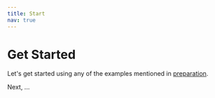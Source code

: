 ```yaml
---
title: Start
nav: true
---
```


# Get Started

Let's get started using any of the examples mentioned in [preparation](0-prep.md).

Next, ...
